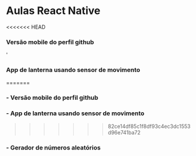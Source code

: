 # Aulas React Native

<<<<<<< HEAD
### Versão mobile do perfil github
'
### App de lanterna usando sensor de movimento
=======
###  - Versão mobile do perfil github

###  - App de lanterna usando sensor de movimento
>>>>>>> 82ce14df85c1f8df93c4ec3dc1553d96e741ba72

###  - Gerador de números aleatórios




